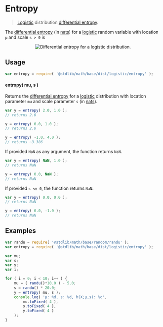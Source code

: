 # Entropy

> [Logistic][logistic] distribution [differential entropy][entropy].


<!-- Section to include introductory text. Make sure to keep an empty line after the intro `section` element and another before the `/section` close. -->

<section class="intro">

The [differential entropy][entropy] (in [nats][nats]) for a [logistic][logistic] random variable with location `μ` and scale `s > 0` is

<!-- <equation class="equation" label="eq:logistic_entropy" align="center" raw="h\left( X \right) = \ln( s ) + 2s" alt="Differential entropy for a logistic distribution."> -->

<div class="equation" align="center" data-raw-text="h\left( X \right) = \ln( s ) + 2s" data-equation="eq:logistic_entropy">
    <img src="" alt="Differential entropy for a logistic distribution.">
    <br>
</div>

<!-- </equation> -->

</section>

<!-- /.intro -->

<!-- Package usage documentation. -->

<section class="usage">

## Usage

``` javascript
var entropy = require( '@stdlib/math/base/dist/logistic/entropy' );
```

#### entropy( mu, s )

Returns the [differential entropy][entropy] for a [logistic][logistic] distribution with location parameter `mu` and scale parameter `s` (in [nats][nats]).

``` javascript
var y = entropy( 2.0, 1.0 );
// returns 2.0

y = entropy( 0.0, 1.0 );
// returns 2.0

y = entropy( -1.0, 4.0 );
// returns ~3.386
```

If provided `NaN` as any argument, the function returns `NaN`.

``` javascript
var y = entropy( NaN, 1.0 );
// returns NaN

y = entropy( 0.0, NaN );
// returns NaN
```

If provided `s <= 0`, the function returns `NaN`.

``` javascript
var y = entropy( 0.0, 0.0 );
// returns NaN

y = entropy( 0.0, -1.0 );
// returns NaN
```

</section>

<!-- /.usage -->

<!-- Package usage notes. Make sure to keep an empty line after the `section` element and another before the `/section` close. -->

<section class="notes">

</section>

<!-- /.notes -->

<!-- Package usage examples. -->

<section class="examples">

## Examples

``` javascript
var randu = require( '@stdlib/math/base/random/randu' );
var entropy = require( '@stdlib/math/base/dist/logistic/entropy' );

var mu;
var s;
var y;
var i;

for ( i = 0; i < 10; i++ ) {
    mu = ( randu()*10.0 ) - 5.0;
    s = randu() * 20.0;
    y = entropy( mu, s );
    console.log( 'µ: %d, s: %d, h(X;µ,s): %d',
        mu.toFixed( 4 ),
        s.toFixed( 4 ),
        y.toFixed( 4 )
    );
}
```

</section>

<!-- /.examples -->

<!-- Section to include cited references. If references are included, add a horizontal rule *before* the section. Make sure to keep an empty line after the `section` element and another before the `/section` close. -->

<section class="references">

</section>

<!-- /.references -->

<!-- Section for all links. Make sure to keep an empty line after the `section` element and another before the `/section` close. -->

<section class="links">

[logistic]: https://en.wikipedia.org/wiki/Logistic_distribution
[entropy]: https://en.wikipedia.org/wiki/Entropy_%28information_theory%29
[nats]: https://en.wikipedia.org/wiki/Nat_%28unit%29

</section>

<!-- /.links -->
